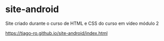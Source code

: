 # site-android
Site criado durante o curso de HTML e CSS do curso em vídeo módulo 2

https://tiago-ro.github.io/site-android/index.html